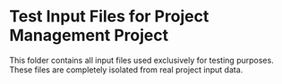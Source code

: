 # Test Input Files for Project Management Project

This folder contains all input files used exclusively for testing purposes.
These files are completely isolated from real project input data.
